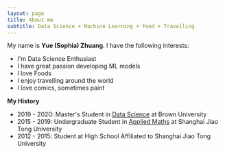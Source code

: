```yaml
---
layout: page
title: About me
subtitle: Data Science + Machine Learning + Food + Travelling
---
```


My name is **Yue (Sophia) Zhuang**. I have the following interests:

- I'm Data Science Enthusiast
- I have great passion developing ML models
- I love Foods
- I enjoy travelling around the world
- I love comics, sometimes paint


**My History**

- 2019 - 2020:  Master's Student in [Data Science](https://www.brown.edu/initiatives/data-science/home) at Brown University
- 2015 - 2019:  Undergraduate Student in [Applied Maths](http://www.math.sjtu.edu.cn/) at Shanghai Jiao Tong University
- 2012 - 2015:  Student at High School Affiliated to Shanghai Jiao Tong University
